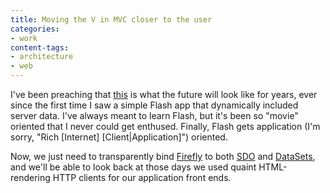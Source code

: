 ```yaml
---
title: Moving the V in MVC closer to the user
categories:
- work
content-tags:
- architecture
- web
---
```


I've been preaching that [this][1] is what the future will look like for years, ever since the first time I saw a simple Flash app that dynamically included server data.  I've always meant to learn Flash, but it's been so "movie" oriented that I never could get enthused.  Finally, Flash gets application (I'm sorry, "Rich \[Internet\] \[Client|Application\]") oriented.

   [1]: http://www.markme.com/cc/archives/003887.cfm

Now, we just need to transparently bind [Firefly][2] to both [SDO][3] and [DataSets][4], and we'll be able to look back at those days we used quaint HTML-rendering HTTP clients for our application front ends.

   [2]: http://www.macromedia.com/software/dataconnection/
   [3]: http://www.theserverside.com/home/thread.jsp?thread_id=22607
   [4]: http://msdn.microsoft.com/msdnmag/issues/02/01/data/default.aspx
